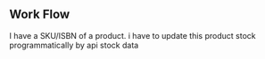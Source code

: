 ## Work Flow

I have a SKU/ISBN of a product. i have to update this product stock programmatically by api stock data